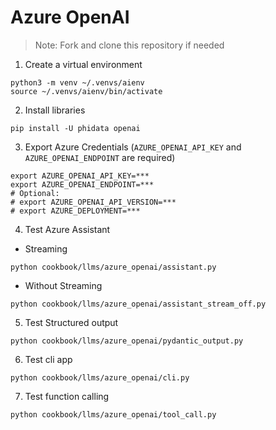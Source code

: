# Azure OpenAI

> Note: Fork and clone this repository if needed

1. Create a virtual environment

```shell
python3 -m venv ~/.venvs/aienv
source ~/.venvs/aienv/bin/activate
```

2. Install libraries

```shell
pip install -U phidata openai
```

3. Export Azure Credentials (`AZURE_OPENAI_API_KEY` and `AZURE_OPENAI_ENDPOINT` are required)

```shell
export AZURE_OPENAI_API_KEY=***
export AZURE_OPENAI_ENDPOINT=***
# Optional:
# export AZURE_OPENAI_API_VERSION=***
# export AZURE_DEPLOYMENT=***
```

4. Test Azure Assistant

- Streaming

```shell
python cookbook/llms/azure_openai/assistant.py
```

- Without Streaming

```shell
python cookbook/llms/azure_openai/assistant_stream_off.py
```

5. Test Structured output

```shell
python cookbook/llms/azure_openai/pydantic_output.py
```

6. Test cli app

```shell
python cookbook/llms/azure_openai/cli.py
```

7. Test function calling

```shell
python cookbook/llms/azure_openai/tool_call.py
```
